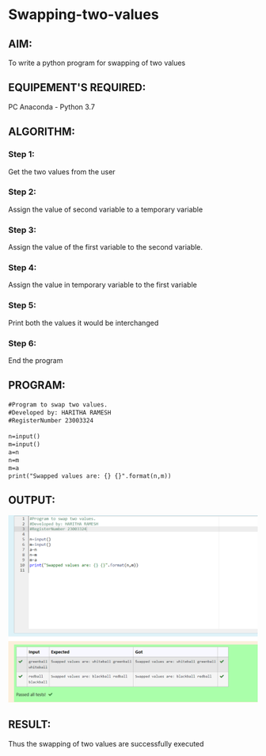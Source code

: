 # Swapping-two-values
## AIM:
To write a python program for swapping of two values
## EQUIPEMENT'S REQUIRED: 
PC
Anaconda - Python 3.7
## ALGORITHM: 
### Step 1:
Get the two values from the user
### Step 2: 
Assign the value of second variable to a temporary variable 
### Step 3: 
Assign the value of the first variable to the second variable.
### Step 4:  
Assign the value in temporary variable to the first variable
### Step 5: 
Print both the values it would be interchanged
### Step 6: 
End the program
## PROGRAM:
```
#Program to swap two values.
#Developed by: HARITHA RAMESH
#RegisterNumber 23003324

n=input()
m=input()
a=n
n=m
m=a
print("Swapped values are: {} {}".format(n,m))
```
## OUTPUT:
![Alt text](swapping.png)


## RESULT:
Thus the swapping of two values are successfully executed



